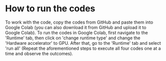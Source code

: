# How to run the codes

To work with the code, copy the codes from GitHub and paste them into Google Colab (you can also download it from GitHub and upload it to Google Colab). To run the codes in Google Colab, first navigate to the 'Runtime' tab, then click on 'change runtime type' and change the 'Hardware accelerator' to GPU. After that, go to the 'Runtime' tab and select 'run all' (Repeat the aforementioned steps to execute all four codes one at a time and observe the outcomes).

